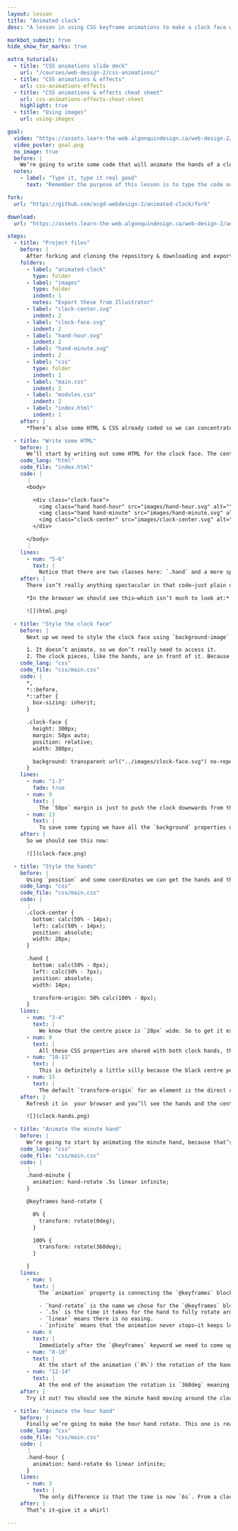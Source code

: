 ```yaml
---
layout: lesson
title: "Animated clock"
desc: "A lesson in using CSS keyframe animations to make a clock face with rotating hands."

markbot_submit: true
hide_show_for_marks: true

extra_tutorials:
  - title: "CSS animations slide deck"
    url: "/courses/web-design-2/css-animations/"
  - title: "CSS animations & effects"
    url: css-animations-effects
  - title: "CSS animations & effects cheat sheet"
    url: css-animations-effects-cheat-sheet
    highlight: true
  - title: "Using images"
    url: using-images

goal:
  video: "https://assets.learn-the-web.algonquindesign.ca/web-design-2/animated-clock/goal.mp4"
  video_poster: goal.png
  no_image: true
  before: |
    We’re going to write some code that will animate the hands of a clock around to simulate 12 hours. We’ll be using CSS `@keyframes` and a bunch of SVG graphics to complete the animation.
  notes:
    - label: "Type it, type it real good"
      text: "Remember the purpose of this lesson is to type the code out yourself—build up that muscle memory in your fingers!"

fork:
  url: "https://github.com/acgd-webdesign-2/animated-clock/fork"

download:
  url: "https://assets.learn-the-web.algonquindesign.ca/web-design-2/animated-clock-download.zip"

steps:
  - title: "Project files"
    before: |
      After forking and cloning the repository & downloading and exporting the files you should have the following folder structure:
    folders:
      - label: "animated-clock"
        type: folder
      - label: "images"
        type: folder
        indent: 1
        notes: "Export these from Illustrator"
      - label: "clock-center.svg"
        indent: 2
      - label: "clock-face.svg"
        indent: 2
      - label: "hand-hour.svg"
        indent: 2
      - label: "hand-minute.svg"
        indent: 2
      - label: "css"
        type: folder
        indent: 1
      - label: "main.css"
        indent: 2
      - label: "modules.css"
        indent: 2
      - label: "index.html"
        indent: 1
    after: |
      *There’s also some HTML & CSS already coded so we can concentrate completely on styling the clock and making it animate.*

  - title: "Write some HTML"
    before: |
      We’ll start by writing out some HTML for the clock face. The centre piece and the two hands will be `<img>` tags, but the clock face will be a `background-image`
    code_lang: "html"
    code_file: "index.html"
    code: |
      ⋮
      <body>

        <div class="clock-face">
          <img class="hand hand-hour" src="images/hand-hour.svg" alt="">
          <img class="hand hand-minute" src="images/hand-minute.svg" alt="">
          <img class="clock-center" src="images/clock-center.svg" alt="">
        </div>

      </body>
      ⋮
    lines:
      - num: "5-6"
        text: |
          Notice that there are two classes here: `.hand` and a more specific one. We’re going to save some typing by putting the common CSS on the `.hand` class.
    after: |
      There isn’t really anything spectacular in that code—just plain ol’ HTML.

      *In the browser we should see this—which isn’t much to look at:*

      ![](html.png)

  - title: "Style the clock face"
    before: |
      Next up we need to style the clock face using `background-image` and a few other small things. It makes the most sense to use a `background-image` for the clock face for two reasons:

      1. It doesn’t animate, so we don’t really need to access it.
      2. The clock pieces, like the hands, are in front of it. Because the clock face is a background image it’s much less work to get the bits in front.
    code_lang: "css"
    code_file: "css/main.css"
    code: |
      *,
      *::before,
      *::after {
        box-sizing: inherit;
      }

      .clock-face {
        height: 300px;
        margin: 50px auto;
        position: relative;
        width: 300px;

        background: transparent url("../images/clock-face.svg") no-repeat center center;
      }
    lines:
      - num: "1-3"
        fade: true
      - num: 9
        text: |
          The `50px` margin is just to push the clock downwards from the top a little bit—we’d probably use `.pad-top` or something in a real website.
      - num: 13
        text: |
          To save some typing we have all the `background` properties on one line: `color`, `image`, `repeat`, `position`
    after: |
      So we should see this now:

      ![](clock-face.png)

  - title: "Style the hands"
    before: |
      Using `position` and some coordinates we can get the hands and the centre piece of the clock in place.
    code_lang: "css"
    code_file: "css/main.css"
    code: |
      ⋮
      .clock-center {
        bottom: calc(50% - 14px);
        left: calc(50% - 14px);
        position: absolute;
        width: 28px;
      }

      .hand {
        bottom: calc(50% - 8px);
        left: calc(50% - 7px);
        position: absolute;
        width: 14px;

        transform-origin: 50% calc(100% - 8px);
      }
    lines:
      - num: "3-4"
        text: |
          We know that the centre piece is `28px` wide. So to get it exactly in the centre of the clock face we can set the `left` & `bottom` coordinates to `50% - 14px` (`14px` being half of `28px`).
      - num: 9
        text: |
          All these CSS properties are shared with both clock hands, that’s why we’re targeting the `.hand` class.
      - num: "10-11"
        text: |
          This is definitely a little silly because the black centre peice covers it but I wanted to create the impression that the clock hands weren’t pivoting on their edge, but that they had like a physical “pin” set in the bottom center of the rounded part—so I positioned them in a “realistic” fashion.
      - num: 15
        text: |
          The default `transform-origin` for an element is the direct centre—that doesn’t make sense for a clock hand. So this will change the anchor point to be placed in my invisible “pin” rotation point for the clock hands.
    after: |
      Refresh it in  your browser and you’ll see the hands and the centre piece are nicely aligned.

      ![](clock-hands.png)

  - title: "Animate the minute hand"
    before: |
      We’re going to start by animating the minute hand, because that’s the one we can see right now. We’ll need a `@keyframes` block and an `animation` property targeted at just that single hand.
    code_lang: "css"
    code_file: "css/main.css"
    code: |
      ⋮
      .hand-minute {
        animation: hand-rotate .5s linear infinite;
      }

      @keyframes hand-rotate {

        0% {
          transform: rotate(0deg);
        }

        100% {
          transform: rotate(360deg);
        }

      }
    lines:
      - num: 3
        text: |
          The `animation` property is connecting the `@keyframes` block with this element. We are specifying the following things:

          - `hand-rotate` is the name we chose for the `@keyframes` block.
          - `.5s` is the time it takes for the hand to fully rotate around the clock.
          - `linear` means there is no easing.
          - `infinite` means that the animation never stops—it keeps looping.
      - num: 6
        text: |
          Immediately after the `@keyframes` keyword we need to come up with a name for this block, here we are naming these keyframes `hand-rotate`
      - num: "8-10"
        text: |
          At the start of the animation (`0%`) the rotation of the hand is `0deg`
      - num: "12-14"
        text: |
          At the end of the animation the rotation is `360deg` meaning the hand will complete a full rotation around a circle.
    after: |
      Try it out! You should see the minute hand moving around the clock.

  - title: "Animate the hour hand"
    before: |
      Finally we’re going to make the hour hand rotate. This one is really easy because it’s animation is exactly the same as the minute hand—it just takes a longer time to rotate.
    code_lang: "css"
    code_file: "css/main.css"
    code: |
      ⋮
      .hand-hour {
        animation: hand-rotate 6s linear infinite;
      }
    lines:
      - num: 3
        text: |
          The only difference is that the time is now `6s`. From a clock perspective this allows the minute hand to rotate 12 times, 1 rotation for each hour, while the hour hand only rotates a single time.
    after: |
      That’s it—give it a whirl!

---
```

